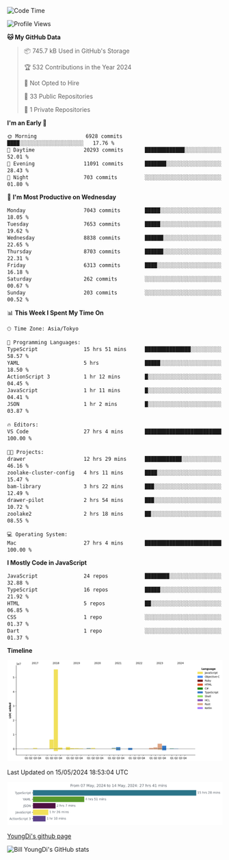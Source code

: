 <!--START_SECTION:waka-->
![Code Time](http://img.shields.io/badge/Code%20Time-678%20hrs%2042%20mins-blue)

![Profile Views](http://img.shields.io/badge/Profile%20Views-2-blue)

**🐱 My GitHub Data** 

> 📦 745.7 kB Used in GitHub's Storage 
 > 
> 🏆 532 Contributions in the Year 2024
 > 
> 🚫 Not Opted to Hire
 > 
> 📜 33 Public Repositories 
 > 
> 🔑 1 Private Repositories 
 > 
**I'm an Early 🐤** 

```text
🌞 Morning                6928 commits        ████░░░░░░░░░░░░░░░░░░░░░   17.76 % 
🌆 Daytime                20293 commits       █████████████░░░░░░░░░░░░   52.01 % 
🌃 Evening                11091 commits       ███████░░░░░░░░░░░░░░░░░░   28.43 % 
🌙 Night                  703 commits         ░░░░░░░░░░░░░░░░░░░░░░░░░   01.80 % 
```
📅 **I'm Most Productive on Wednesday** 

```text
Monday                   7043 commits        █████░░░░░░░░░░░░░░░░░░░░   18.05 % 
Tuesday                  7653 commits        █████░░░░░░░░░░░░░░░░░░░░   19.62 % 
Wednesday                8838 commits        ██████░░░░░░░░░░░░░░░░░░░   22.65 % 
Thursday                 8703 commits        ██████░░░░░░░░░░░░░░░░░░░   22.31 % 
Friday                   6313 commits        ████░░░░░░░░░░░░░░░░░░░░░   16.18 % 
Saturday                 262 commits         ░░░░░░░░░░░░░░░░░░░░░░░░░   00.67 % 
Sunday                   203 commits         ░░░░░░░░░░░░░░░░░░░░░░░░░   00.52 % 
```


📊 **This Week I Spent My Time On** 

```text
🕑︎ Time Zone: Asia/Tokyo

💬 Programming Languages: 
TypeScript               15 hrs 51 mins      ███████████████░░░░░░░░░░   58.57 % 
YAML                     5 hrs               █████░░░░░░░░░░░░░░░░░░░░   18.50 % 
ActionScript 3           1 hr 12 mins        █░░░░░░░░░░░░░░░░░░░░░░░░   04.45 % 
JavaScript               1 hr 11 mins        █░░░░░░░░░░░░░░░░░░░░░░░░   04.41 % 
JSON                     1 hr 2 mins         █░░░░░░░░░░░░░░░░░░░░░░░░   03.87 % 

🔥 Editors: 
VS Code                  27 hrs 4 mins       █████████████████████████   100.00 % 

🐱‍💻 Projects: 
drawer                   12 hrs 29 mins      ████████████░░░░░░░░░░░░░   46.16 % 
zoolake-cluster-config   4 hrs 11 mins       ████░░░░░░░░░░░░░░░░░░░░░   15.47 % 
bam-library              3 hrs 22 mins       ███░░░░░░░░░░░░░░░░░░░░░░   12.49 % 
drawer-pilot             2 hrs 54 mins       ███░░░░░░░░░░░░░░░░░░░░░░   10.72 % 
zoolake2                 2 hrs 18 mins       ██░░░░░░░░░░░░░░░░░░░░░░░   08.55 % 

💻 Operating System: 
Mac                      27 hrs 4 mins       █████████████████████████   100.00 % 
```

**I Mostly Code in JavaScript** 

```text
JavaScript               24 repos            ████████░░░░░░░░░░░░░░░░░   32.88 % 
TypeScript               16 repos            █████░░░░░░░░░░░░░░░░░░░░   21.92 % 
HTML                     5 repos             ██░░░░░░░░░░░░░░░░░░░░░░░   06.85 % 
CSS                      1 repo              ░░░░░░░░░░░░░░░░░░░░░░░░░   01.37 % 
Dart                     1 repo              ░░░░░░░░░░░░░░░░░░░░░░░░░   01.37 % 
```



**Timeline**

![Lines of Code chart](https://raw.githubusercontent.com/Youngdi/Youngdi/master/assets/bar_graph.png)


 Last Updated on 15/05/2024 18:53:04 UTC
<!--END_SECTION:waka-->

![wakatime](./images/stat.svg)

[YoungDi's github page](https://youngdi.github.io)

![Bill YoungDi's GitHub stats](https://github-readme-stats.vercel.app/api?username=youngdi&count_private=true&show_icons=true)
